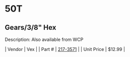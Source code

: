 # 50T
## Gears/3/8" Hex
Description: 	Also available from WCP 

| Vendor | Vex | 
| Part # | [217-3571](http://www.vexrobotics.com/vexpro/motion/vexpro-gears/3-8-hex-bore.html) | 
| Unit Price | $12.99 | 

